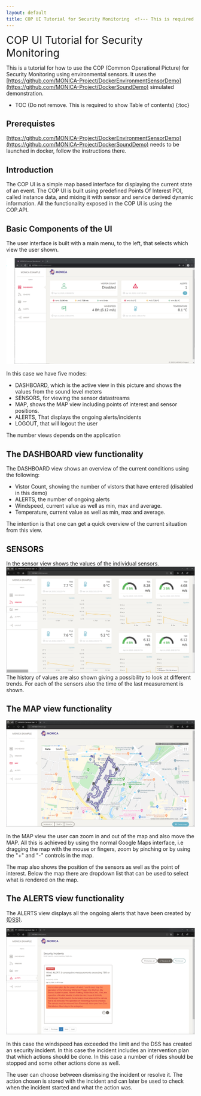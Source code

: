 ```yaml
---
layout: default
title: COP UI Tutorial for Security Monitoring  <!--- This is required for the page to come in the side pane --->
---
```

<span style="font-size:2em;">COP UI Tutorial for Security Monitoring</span>
<!-- Using Span is a hack to avoid the title to come again in TOC.-->

This is a tutorial for how to use the COP (Common Operational Picture) for Security Monitoring using environmental sensors. It uses the [https://github.com/MONICA-Project/DockerEnvironmentSensorDemo](https://github.com/MONICA-Project/DockerSoundDemo) simulated demonstration.

* TOC (Do not remove. This is required to show Table of contents)
 {:toc}

## Prerequistes
[https://github.com/MONICA-Project/DockerEnvironmentSensorDemo](https://github.com/MONICA-Project/DockerSoundDemo) needs to be launched in docker, follow the instructions there.
## Introduction
The COP UI is a simple map based interface for displaying the current state of an event. The COP UI is built using predefined Points Of Interest POI, called instance data, and mixing it with sensor and service derived dynamic information. All the functionality exposed in the COP UI is using the COP.API.
## Basic Components of the UI
The user interface is built with a main menu, to the left, that selects which view the user shown.

![COP UI](https://github.com/MONICA-Project/monica-project.github.io/raw/master/assets/img/tut-sec-dashboard.png "COP UI")

In this case we have five modes:
- DASHBOARD, which is the active view in this picture and shows the values from the sound level meters
- SENSORS, for viewing the sensor datastreams
- MAP, shows the MAP view including points of interest and sensor positions.
- ALERTS, That displays the ongoing alerts/incidents
- LOGOUT, that will logout the user

The number views depends on the application

## The DASHBOARD view functionality
The DASHBOARD view shows an overview of the current conditions using the following:
* Vistor Count, showing the number of vistors that have entered (disabled in this demo)
* ALERTS, the number of ongoing alerts
* Windspeed, current value as well as min, max and average.
* Temperature, current value as well as min, max and average. 

The intention is that one can get a quick overview of the current situation from this view.

## SENSORS
In the sensor view shows the values of the individual sensors.
![SENSORS](https://github.com/MONICA-Project/monica-project.github.io/raw/master/assets/img/tut-sec-sensors.png "SENSORS")
The history of values are also shown giving a possibility to look at different trends. For each of the sensors also the time of the last measurement is shown.
## The MAP view functionality
![MAP](https://github.com/MONICA-Project/monica-project.github.io/raw/master/assets/img/tut-sec-map.png "MAP")

In the MAP view the user can zoom in and out of the map and also move the MAP. All this is achieved by using the normal Google Maps interface, i.e dragging the map with the mouse or fingers, zoom by pinching or by using the "+" and "-" controls in the map.

The map also shows the position of the sensors as well as the point of interest. Below the map there are dropdown list that can be used to select what is rendered on the map.

## The ALERTS view functionality
The ALERTS view displays all the ongoing alerts that have been created by [(DSS)](https://github.com/MONICA-Project/sound-heat-map).

![ALERT](https://github.com/MONICA-Project/monica-project.github.io/raw/master/assets/img/tut-sec-alert.png "ALERT")

In this case the windspeed has exceeded the limit and the DSS has created an security incident. In this case the incident includes an intervention plan that which actions should be done. In this case a number of rides should be stopped and some other actions done as well.

The user can choose between dismissing the incident or resolve it. The action chosen is stored with the incident and can later be used to check when the incident started and what the action was.
